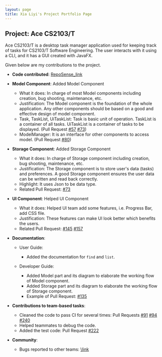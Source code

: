 ```yaml
---
layout: page
title: Xia Liyi's Project Portfolio Page
---
```


## Project: Ace CS2103/T

Ace CS2103/T is a desktop task manager application used for keeping track of tasks for CS2103/T Software Engineering. The user interacts with it using a CLI, and it has a GUI created with JavaFX.

Given below are my contributions to the project.

* **Code contributed**: [RepoSense_link](https://nus-cs2103-ay2021s1.github.io/tp-dashboard/#breakdown=true&search=T14&sort=groupTitle&sortWithin=title&since=2020-08-14&timeframe=commit&mergegroup=&groupSelect=groupByRepos&checkedFileTypes=docs~functional-code~test-code~other&tabOpen=true&tabType=authorship&tabAuthor=XIA-LIYI&tabRepo=AY2021S1-CS2103-T14-4%2Ftp%5Bmaster%5D&authorshipIsMergeGroup=false&authorshipFileTypes=docs~functional-code~test-code~other)

* **Model Component**: Added Model Component
    * What it does: In charge of most Model components including creation, bug shooting, maintenance, etc.
    * Justification: The Model component is the foundation of the whole application. Any other components should be based on a good and effective design of model component.
    * Task, TaskList, UiTaskList: Task is basic unit of operation. TaskList is a container of all tasks. UiTaskList is a container of tasks to be displayed.
    (Pull Request [#57](https://github.com/AY2021S1-CS2103-T14-4/tp/pull/57) [#73](https://github.com/AY2021S1-CS2103-T14-4/tp/pull/73))
    * ModelManager: It is an interface for other components to access model.
    (Pull Request [#80](https://github.com/AY2021S1-CS2103-T14-4/tp/pull/80))
    
* **Storage Component**: Added Storage Component
    * What it does: In charge of Storage component including creation, bug shooting, maintenance, etc.
    * Justification: The Storage component is to store user's data (tasks) and preferences. A good Storage component ensures the user data can be written and read back correctly.
    * Highlight: It uses Json to be data type.
    * Related Pull Request: [#73](https://github.com/AY2021S1-CS2103-T14-4/tp/pull/73)
* **UI Component**: Helped UI Component
    * What it does: Helped UI team add some features, i.e. Progress Bar, add CSS file.
    * Justification: These features can make UI look better which benefits the users.
    * Related Pull Request: [#145](https://github.com/AY2021S1-CS2103-T14-4/tp/pull/145) [#157](https://github.com/AY2021S1-CS2103-T14-4/tp/pull/157)
* **Documentation**:
  * User Guide:
    * Added the documentation for `find` and `list`.

  * Developer Guide:
    * Added Model part and its diagram to elaborate the working flow of Model component.
    * Added Storage part and its diagram to elaborate the working flow of Storage component.
    * Example of Pull Request: [#135](https://github.com/AY2021S1-CS2103-T14-4/tp/pull/135)

* **Contributions to team-based tasks**:
  * Cleaned the code to pass CI for several times: Pull Requests [#91](https://github.com/AY2021S1-CS2103-T14-4/tp/pull/91) [#94](https://github.com/AY2021S1-CS2103-T14-4/tp/pull/94) [#240](https://github.com/AY2021S1-CS2103-T14-4/tp/pull/240)
  * Helped teammates to debug the code.
  * Added the test code: Pull Request [#222](https://github.com/AY2021S1-CS2103-T14-4/tp/pull/222)
  
* **Community**:
  * Bugs reported to other teams: [\link](https://github.com/XIA-LIYI/ped/issues)
